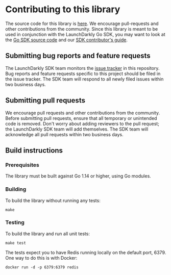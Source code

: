 # Contributing to this library

The source code for this library is [here](https://github.com/launchdarkly/go-server-sdk-redis-go-redis). We encourage pull-requests and other contributions from the community. Since this library is meant to be used in conjunction with the LaunchDarkly Go SDK, you may want to look at the [Go SDK source code](https://github.com/launchdarkly/go-server-sdk) and our [SDK contributor's guide](http://docs.launchdarkly.com/docs/sdk-contributors-guide).

## Submitting bug reports and feature requests
 
The LaunchDarkly SDK team monitors the [issue tracker](https://github.com/launchdarkly/go-server-sdk-redis-go-redis/issues) in this repository. Bug reports and feature requests specific to this project should be filed in the issue tracker. The SDK team will respond to all newly filed issues within two business days.
 
## Submitting pull requests
 
We encourage pull requests and other contributions from the community. Before submitting pull requests, ensure that all temporary or unintended code is removed. Don't worry about adding reviewers to the pull request; the LaunchDarkly SDK team will add themselves. The SDK team will acknowledge all pull requests within two business days.
 
## Build instructions
 
### Prerequisites
 
The library must be built against Go 1.14 or higher, using Go modules.
 
### Building

To build the library without running any tests:
```
make
```

### Testing
 
To build the library and run all unit tests:
```
make test
```

The tests expect you to have Redis running locally on the default port, 6379. One way to do this is with Docker:

```
docker run -d -p 6379:6379 redis
```
